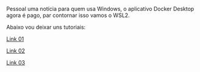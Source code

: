 Pessoal uma notícia para quem usa Windows, o aplicativo Docker Desktop agora é pago, par contornar isso vamos o WSL2.

Abaixo vou deixar uns tutoriais:

[Link 01](https://pureinfotech.com/install-windows-subsystem-linux-2-windows-10/)

[Link 02](https://youtu.be/wpdcGgRY5kk)

[Link 03](https://youtu.be/05YN8F8ajBc)
